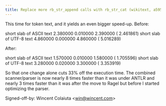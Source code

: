 ```yaml
---
title: Replace more rb_str_append calls with rb_str_cat (wikitext, a5954dc)
---
```


This time for token text, and it yields an even bigger speed-up. Before:

short slab of ASCII text 2.380000 0.010000 2.390000 ( 2.461861) short slab of UTF-8 text 4.860000 0.000000 4.860000 ( 5.016289)

After:

short slab of ASCII text 1.570000 0.010000 1.580000 ( 1.705596) short slab of UTF-8 text 3.280000 0.020000 3.300000 ( 3.353919)

So that one change alone cuts 33% off the execution time. The combined scanner/parser is now nearly 8 times faster than it was under ANTLR and nearly 3 times faster than it was after the move to Ragel but before I started optimizing the parser.

Signed-off-by: Wincent Colaiuta &lt;win@wincent.com&gt;
